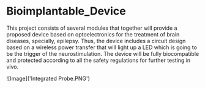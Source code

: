 # Bioimplantable_Device

This project consists of several modules that together will provide a proposed device based on optoelectronics for the treatment of brain diseases, specially, epilepsy. Thus, the device includes a circuit design based on a wireless power transfer that will light up a LED which is going to be the trigger of the neurostimulation. The device will be fully biocompatible and protected according to all the safety regulations for further testing in vivo.

![Image]('Integrated Probe.PNG')







